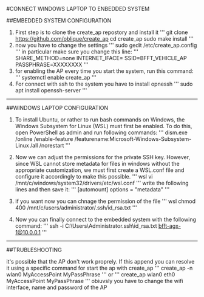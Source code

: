 #CONNECT WINDOWS LAPTOP TO ENBEDDED SYSTEM


##EMBEDDED SYSTEM CONFIGURATION
1. First step is to clone the create_ap repostory and install it
'''
git clone https://github.com/oblique/create_ap
cd create_ap
sudo make install
'''
3. now you have to change the settings
'''
sudo gedit /etc/create_ap.config
'''
in particular make sure you change this line:
'''
SHARE_METHOD=none
INTERNET_IFACE=
SSID=BFFT_VEHICLE_AP
PASSPHRASE=XXXXXXXX
'''
5. for enabling the AP every time you start the system, run this command:
'''
systemctl enable create_ap
'''
7. For connect with ssh to the system you have to install  opnessh
'''
sudo apt install openssh-server
'''

***

##WINDOWS LAPTOP CONFIGURATION
1. To install Ubuntu, or rather to run bash commands on Windows, the Windows Subsystem for Linux (WSL) must first be enabled. To do this, open PowerShell as admin and run following commands:
'''
dism.exe /online /enable-feature /featurename:Microsoft-Windows-Subsystem-Linux /all /norestart
'''
3. Now we can adjust the permissions for the private SSH key. However, since WSL cannot store metadata for files in windows without the appropriate customization, we must first create a WSL.conf file and configure it accordingly to make this possible.
'''
wsl vi /mnt/c/windows/system32/drivers/etc/wsl.conf
'''
write the following lines and then save it:
'''
[automount]
options = "metadata"
'''

5. if you want now you can chnage the permission of the file
'''
wsl chmod 400 /mnt/c/users/administrator/.ssh/id_rsa.txt
'''

7. Now you can finally connect to the embedded system with the following command:
'''
ssh -i C:\Users\Administrator\.ssh\id_rsa.txt bfft-agx-1@10.0.0.1
'''

***

##TRUBLESHOOTING

it's possible that the AP don't work proprely. If this append you can resolve it using a specific command for start the ap with create_ap
'''
create_ap -n wlan0 MyAccessPoint MyPassPhrase
'''
or
'''
create_ap wlan0 eth0 MyAccessPoint MyPassPhrase
'''
obiuvsly you have to change the wifi interface, name and password of the AP

